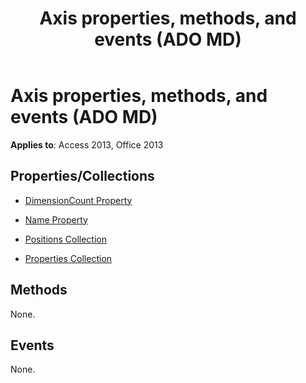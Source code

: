 ﻿---
title: Axis properties, methods, and events (ADO MD)
TOCTitle: Properties, Methods, and Events
ms:assetid: 6db39ad7-9597-d09c-484b-199c40481b4d
ms:mtpsurl: https://msdn.microsoft.com/library/JJ249433(v=office.15)
ms:contentKeyID: 48545498
ms.date: 09/18/2015
mtps_version: v=office.15
---

# Axis properties, methods, and events (ADO MD)


**Applies to**: Access 2013, Office 2013


## Properties/Collections

- [DimensionCount Property](dimensioncount-property-ado-md.md)

- [Name Property](name-property-ado-md.md)

- [Positions Collection](positions-collection-ado-md.md)

- [Properties Collection](properties-collection-ado.md)

## Methods

None.

## Events

None.


